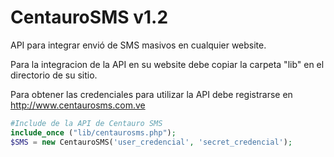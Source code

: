# CentauroSMS v1.2
API para integrar envió de SMS masivos en cualquier website. 

Para la integracion de la API en su website debe copiar la carpeta "lib" en el directorio de su sitio. 

Para obtener las credenciales para utilizar la API debe registrarse en http://www.centaurosms.com.ve

```php
#Include de la API de Centauro SMS
include_once ("lib/centaurosms.php");
$SMS = new CentauroSMS('user_credencial', 'secret_credencial');

```
